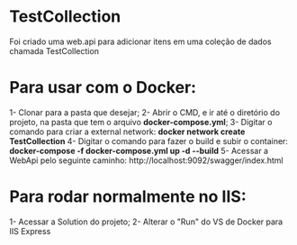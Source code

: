 # TestCollection
Foi criado uma web.api para adicionar itens em uma coleção de dados chamada TestCollection

# Para usar com o Docker:
1- Clonar para a pasta que desejar;
2- Abrir o CMD, e ir até o diretório do projeto, na pasta que tem o arquivo **docker-compose.yml**;
3- Digitar o comando para criar a external network: **docker network create TestCollection**
4- Digitar o comando para fazer o build e subir o container: **docker-compose -f docker-compose.yml up -d --build**
5- Acessar a WebApi pelo seguinte caminho: http://localhost:9092/swagger/index.html

# Para rodar normalmente no IIS:
1- Acessar a Solution do projeto;
2- Alterar o "Run" do VS de Docker para IIS Express
